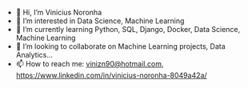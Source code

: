 - 👋 Hi, I’m Vinicius Noronha 
- 👀 I’m interested in Data Science, Machine Learning
- 🌱 I’m currently learning Python, SQL, Django, Docker, Data Science, Machine Learning
- 💞️ I’m looking to collaborate on Machine Learning projects, Data Analytics...
- 📫 How to reach me: vinizn90@hotmail.com, https://www.linkedin.com/in/vinicius-noronha-8049a42a/

<!---
Vinizn90/Vinizn90 is a ✨ special ✨ repository because its `README.md` (this file) appears on your GitHub profile.
You can click the Preview link to take a look at your changes.
--->
